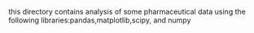 this directory contains analysis of some pharmaceutical data using the following libraries:pandas,matplotlib,scipy, and numpy